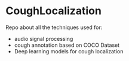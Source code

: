 # CoughLocalization
Repo about all the techniques used for:
- audio signal processing
- cough annotation based on COCO Dataset
- Deep learning models for cough localization
